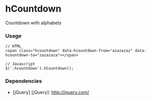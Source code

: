 hCountdown
==========

Countdown with alphabets

### Usage

    // HTML
    <span class="hcountdown" data-hcountdown-from="azazazaz" data-hcountdown-to="zazazaza"></span>

    // Javascript
    $('.hcountdown').hCountdown();

### Dependencies
  - [jQuery]
  [jQuery]: http://jquery.com/
